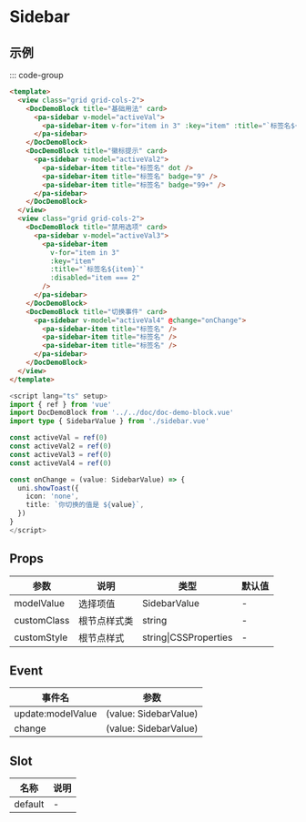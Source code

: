# Sidebar

## 示例

<!--codes start-->

::: code-group

```html [template]
<template>
  <view class="grid grid-cols-2">
    <DocDemoBlock title="基础用法" card>
      <pa-sidebar v-model="activeVal">
        <pa-sidebar-item v-for="item in 3" :key="item" :title="`标签名${item}`" />
      </pa-sidebar>
    </DocDemoBlock>
    <DocDemoBlock title="徽标提示" card>
      <pa-sidebar v-model="activeVal2">
        <pa-sidebar-item title="标签名" dot />
        <pa-sidebar-item title="标签名" badge="9" />
        <pa-sidebar-item title="标签名" badge="99+" />
      </pa-sidebar>
    </DocDemoBlock>
  </view>
  <view class="grid grid-cols-2">
    <DocDemoBlock title="禁用选项" card>
      <pa-sidebar v-model="activeVal3">
        <pa-sidebar-item
          v-for="item in 3"
          :key="item"
          :title="`标签名${item}`"
          :disabled="item === 2"
        />
      </pa-sidebar>
    </DocDemoBlock>
    <DocDemoBlock title="切换事件" card>
      <pa-sidebar v-model="activeVal4" @change="onChange">
        <pa-sidebar-item title="标签名" />
        <pa-sidebar-item title="标签名" />
        <pa-sidebar-item title="标签名" />
      </pa-sidebar>
    </DocDemoBlock>
  </view>
</template>
```
```ts [script]
<script lang="ts" setup>
import { ref } from 'vue'
import DocDemoBlock from '../../doc/doc-demo-block.vue'
import type { SidebarValue } from './sidebar.vue'

const activeVal = ref(0)
const activeVal2 = ref(0)
const activeVal3 = ref(0)
const activeVal4 = ref(0)

const onChange = (value: SidebarValue) => {
  uni.showToast({
    icon: 'none',
    title: `你切换的值是 ${value}`,
  })
}
</script>
```

<!--codes end-->

## Props

<!--props start-->

| 参数 | 说明 | 类型 | 默认值 |
| --- | ----- | --- | --- |
| modelValue | 选择项值 | SidebarValue | - |
| customClass | 根节点样式类 | string | - |
| customStyle | 根节点样式 | string\|CSSProperties | - |

<!--props end-->

## Event

<!--event start-->

| 事件名 | 参数 |
| --- | --- |
| update:modelValue | (value: SidebarValue)  |
| change | (value: SidebarValue)  |

<!--event end-->

## Slot

<!--slot start-->

| 名称 | 说明 |
| --- | --- |
| default | - |

<!--slot end-->

